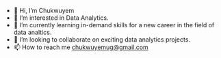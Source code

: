 - 👋 Hi, I’m Chukwuyem
- 👀 I’m interested in Data Analytics.
- 🌱 I’m currently learning in-demand skills for a new career in the field of data analtics.
- 💞️ I’m looking to collaborate on exciting data analytics projects.
- 📫 How to reach me chukwuyemug@gmail.com

<!---
ChukwuyemU/ChukwuyemU is a ✨ special ✨ repository because its `README.md` (this file) appears on your GitHub profile.
You can click the Preview link to take a look at your changes.
--->
